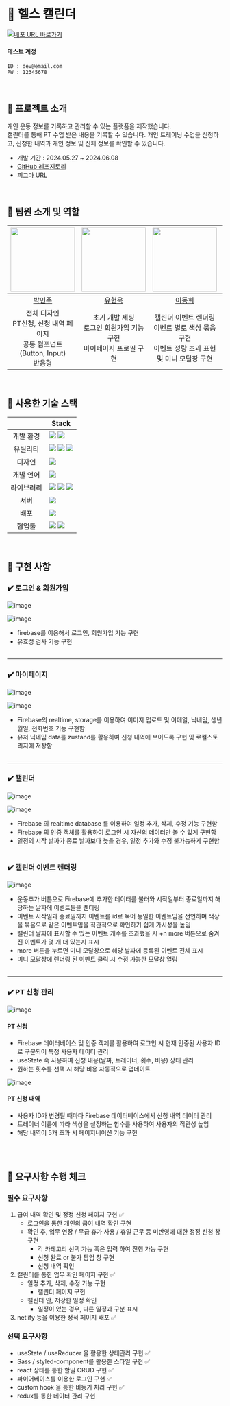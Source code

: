 # 💪 헬스 캘린더

<div>
  <a href="https://toy2-5jdm.vercel.app" target="_blank">
    <img src="https://img.shields.io/badge/배포  URL 바로가기-4CD964?style=for-the-badge&logoColor=white" alt="배포 URL 바로가기"/>
  </a>
</div>

#### 테스트 계정

```
ID : dev@email.com
PW : 12345678
```

<br>

## 💪 프로젝트 소개

개인 운동 정보를 기록하고 관리할 수 있는 플랫폼을 제작했습니다.<br>
캘린더를 통해 PT 수업 받은 내용을 기록할 수 있습니다. 개인 트레이닝 수업을 신청하고, 신청한 내역과 개인 정보 및 신체 정보를 확인할 수 있습니다.

- 개발 기간 : 2024.05.27 ~ 2024.06.08
- [GitHub 레포지토리](https://github.com/Toy2Team/toy2)
- [피그마 URL](https://www.figma.com/design/7lEvIfutwvA9yO1EfXj5Kq/%ED%86%A0%EC%9D%B4%ED%94%84%EB%A1%9C%EC%A0%9D%ED%8A%B82_%ED%97%AC%EC%8A%A4%EC%BA%98%EB%A6%B0%EB%8D%94?m=dev&node-id=65-422&t=tar3EgTOtHJbRak2-1)

<br>

## 💪 팀원 소개 및 역할

|  <img src="https://avatars.githubusercontent.com/u/157576281?v=4" width="150px"/>   | <img src="https://avatars.githubusercontent.com/u/110236953?v=4" width="150px" /> |        <img src="https://avatars.githubusercontent.com/u/98334298?v=4" width="150px" />         | <img src="https://avatars.githubusercontent.com/u/133548706?v=4" width="150px" /> |
| :---------------------------------------------------------------------------------: | :-------------------------------------------------------------------------------: | :---------------------------------------------------------------------------------------------: | :-------------------------------------------------------------------------------: |
|                       [박민주](https://github.com/minnug-dev)                       |                     [유현욱](https://github.com/YuHyeonWook)                      |                              [이동희](https://github.com/ldh9669)                               |                    [정보현](https://github.com/jeongbohyeoun)                     |
| 전체 디자인<br>PT신청, 신청 내역 페이지<br> 공통 컴포넌트(Button, Input)<br> 반응형 |      초기 개발 세팅</br>로그인 회원가입 기능구현</br> 마이페이지 프로필 구현      | 캘린더 이벤트 렌더링<br>이벤트 별로 색상 묶음 구현<br>이벤트 정량 초과 표현 및 미니 모달창 구현 |                   캘린더 페이지<br>일정 추가,삭제,수정 기능구현                   |

<br>

## 💪 사용한 기술 스택

|            | Stack                                                                                                                                                                                                                                                                                                                                      |
| :--------: | ------------------------------------------------------------------------------------------------------------------------------------------------------------------------------------------------------------------------------------------------------------------------------------------------------------------------------------------ |
| 개발 환경  | <img src="https://img.shields.io/badge/Yarn-2C8EBB?style=for-the-badge&logo=yarn&logoColor=white"> <img src="https://img.shields.io/badge/vite-646CFF?style=for-the-badge&logo=vite&logoColor=white">                                                                                                                                      |
|  유틸리티  | <img src="https://img.shields.io/badge/ESlint-4B32C3?style=for-the-badge&logo=ESlint&logoColor=white"> <img src="https://img.shields.io/badge/prettier-F7B93E?style=for-the-badge&logo=Prettier&logoColor=black"> <img src="https://img.shields.io/badge/Storybook-FF4785?style=for-the-badge&logo=storybook&logoColor=white">             |
|   디자인   | <img src="https://img.shields.io/badge/figma-F24E1E?style=for-the-badge&logo=figma&logoColor=white">                                                                                                                                                                                                                                       |
| 개발 언어  | <img src="https://img.shields.io/badge/typescript-3178C6?style=for-the-badge&logo=TypeScript&logoColor=black">                                                                                                                                                                                                                             |
| 라이브러리 | <img src="https://img.shields.io/badge/react-61DAFB?style=for-the-badge&logo=react&logoColor=white"> <img src="https://img.shields.io/badge/styled_components-DB7093?style=for-the-badge&logo=styled-components&logoColor=white"> <img src="https://img.shields.io/badge/Zustand-000000?style=for-the-badge&logo=zustand&logoColor=white"> |
|    서버    | <img src="https://img.shields.io/badge/firebase-FFCA28?style=for-the-badge&logo=firebase&logoColor=white">                                                                                                                                                                                                                                 |
|    배포    | <img src="https://img.shields.io/badge/Vercel-000000?style=for-the-badge&logo=Vercel&logoColor=white"/>                                                                                                                                                                                                                                    |
|   협업툴   | <img src="https://img.shields.io/badge/Git-F05032?style=for-the-badge&logo=Git&logoColor=white"> <img src="https://img.shields.io/badge/Github-181717?style=for-the-badge&logo=Github&logoColor=white">                                                                                                                                    |

<br>

## 💪 구현 사항

### ✔️ 로그인 & 회원가입

![image](https://github.com/FE8-Team6/test/assets/110236953/14d147c3-1ad5-4ffe-98b4-0a5c70d30a6f)

![image](https://github.com/FE8-Team6/test/assets/110236953/1780bfb4-4fd4-4870-88b3-8eb10efec731)

- firebase를 이용해서 로그인, 회원가입 기능 구현
- 유효성 검사 기능 구현
  <br><br>

---

### ✔️ 마이페이지

![image](https://github.com/FE8-Team6/test/assets/110236953/8b4e2617-2a2c-4964-9fb7-417a6759e91f)

![image](https://github.com/FE8-Team6/test/assets/110236953/96784f26-3519-41c8-9ed2-7e07f120fb54)

- Firebase의 realtime, storage를 이용하여 이미지 업로드 및 이메일, 닉네임, 생년월일, 전화번호 기능 구현함
- 유저 닉네임 data를 zustand를 활용하여 신청 내역에 보이도록 구현 및 로컬스토리지에 저장함
  <br><br>

---

### ✔️ 캘린더

![image](https://github.com/FE8-Team6/test/assets/110236953/8b738986-b55e-496e-9769-df5d19fc4259)

![image](https://github.com/FE8-Team6/test/assets/110236953/8ccb897c-4737-4a7e-9f5d-a8e39667c94c)

- Firebase 의 realtime database 를 이용하여 일정 추가, 삭제, 수정 기능 구현함
- Firebase 의 인증 객체를 활용하여 로그인 시 자신의 데이터만 볼 수 있게 구현함
- 일정의 시작 날짜가 종료 날짜보다 늦을 경우, 일정 추가와 수정 불가능하게 구현함
  <br><br>

### ✔️ 캘린더 이벤트 렌더링

![image](https://github.com/FE8-Team6/test/assets/110236953/7803b8a6-0a50-4f83-90f2-3b4a420e9d26)

- 운동추가 버튼으로 Firebase에 추가한 데이터를 불러와 시작일부터 종료일까지 해당하는 날짜에 이벤트들을 렌더링
- 이벤트 시작일과 종료일까지 이벤트를 id로 묶어 동일한 이벤트임을 선언하며 색상을 묶음으로 같은 이벤트임을 직관적으로 확인하기 쉽게 가시성을 높임
- 캘린더 날짜에 표시할 수 있는 이벤트 개수를 초과했을 시 +n more 버튼으로 숨겨진 이벤트가 몇 개 더 있는지 표시
- more 버튼을 누르면 미니 모달창으로 해당 날짜에 등록된 이벤트 전체 표시
- 미니 모달창에 렌더링 된 이벤트 클릭 시 수정 가능한 모달창 열림
  <br><br>

---

### ✔️ PT 신청 관리

![image](https://github.com/FE8-Team6/test/assets/110236953/5a08bda7-27fb-4012-8abc-fd824fa2ac81)

#### PT 신청

- Firebase 데이터베이스 및 인증 객체를 활용하여 로그인 시 현재 인증된 사용자 ID로 구분되어 특정 사용자 데이터 관리
- useState 훅 사용하여 신청 내용(날짜, 트레이너, 횟수, 비용) 상태 관리
- 원하는 횟수를 선택 시 해당 비용 자동적으로 업데이트

![image](https://github.com/FE8-Team6/test/assets/110236953/7e239954-a4fa-48d9-9e84-3a7d4790397d)

#### PT 신청 내역

- 사용자 ID가 변경될 때마다 Firebase 데이터베이스에서 신청 내역 데이터 관리
- 트레이너 이름에 따라 색상을 설정하는 함수를 사용하여 사용자의 직관성 높임
- 해당 내역이 5개 초과 시 페이지네이션 기능 구현

<br><br>

## 💪 요구사항 수행 체크

### 필수 요구사항

1. 급여 내역 확인 및 정정 신청 페이지 구현 ✅
   - 로그인을 통한 개인의 급여 내역 확인 구현
   - 확인 후, 업무 연장 / 무급 휴가 사용 / 휴일 근무 등 미반영에 대한 정정 신청 창 구현
     - 각 카테고리 선택 가능 혹은 입력 하여 진행 가능 구현
     - 신청 완료 or 불가 팝업 창 구현
     - 신청 내역 확인
2. 캘린더를 통한 업무 확인 페이지 구현 ✅
   - 일정 추가, 삭제, 수정 가능 구현
     - 캘린더 페이지 구현
   - 캘린더 안, 저장한 일정 확인
     - 일정이 있는 경우, 다른 일정과 구분 표시
3. netlify 등을 이용한 정적 페이지 배포 ✅

### 선택 요구사항

- useState / useReducer 을 활용한 상태관리 구현 ✅
- Sass / styled-component를 활용한 스타일 구현 ✅
- react 상태를 통한 할일 CRUD 구현 ✅
- 파이어베이스를 이용한 로그인 구현 ✅
- custom hook 을 통한 비동기 처리 구현 ✅
- redux를 통한 데이터 관리 구현
